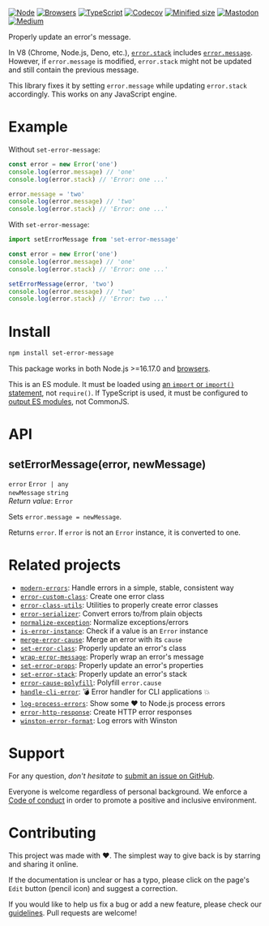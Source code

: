 [![Node](https://img.shields.io/badge/-Node.js-808080?logo=node.js&colorA=404040&logoColor=66cc33)](https://www.npmjs.com/package/set-error-message)
[![Browsers](https://img.shields.io/badge/-Browsers-808080?logo=firefox&colorA=404040)](https://unpkg.com/set-error-message?module)
[![TypeScript](https://img.shields.io/badge/-Typed-808080?logo=typescript&colorA=404040&logoColor=0096ff)](/src/main.d.ts)
[![Codecov](https://img.shields.io/badge/-Tested%20100%25-808080?logo=codecov&colorA=404040)](https://codecov.io/gh/ehmicky/set-error-message)
[![Minified size](https://img.shields.io/bundlephobia/minzip/set-error-message?label&colorA=404040&colorB=808080&logo=webpack)](https://bundlephobia.com/package/set-error-message)
[![Mastodon](https://img.shields.io/badge/-Mastodon-808080.svg?logo=mastodon&colorA=404040&logoColor=9590F9)](https://fosstodon.org/@ehmicky)
[![Medium](https://img.shields.io/badge/-Medium-808080.svg?logo=medium&colorA=404040)](https://medium.com/@ehmicky)

Properly update an error's message.

In V8 (Chrome, Node.js, Deno, etc.),
[`error.stack`](https://developer.mozilla.org/en-US/docs/Web/JavaScript/Reference/Global_Objects/Error/stack)
includes
[`error.message`](https://developer.mozilla.org/en-US/docs/Web/JavaScript/Reference/Global_Objects/Error/message).
However, if `error.message` is modified, `error.stack` might not be updated and
still contain the previous message.

This library fixes it by setting `error.message` while updating `error.stack`
accordingly. This works on any JavaScript engine.

# Example

Without `set-error-message`:

```js
const error = new Error('one')
console.log(error.message) // 'one'
console.log(error.stack) // 'Error: one ...'

error.message = 'two'
console.log(error.message) // 'two'
console.log(error.stack) // 'Error: one ...'
```

With `set-error-message`:

```js
import setErrorMessage from 'set-error-message'

const error = new Error('one')
console.log(error.message) // 'one'
console.log(error.stack) // 'Error: one ...'

setErrorMessage(error, 'two')
console.log(error.message) // 'two'
console.log(error.stack) // 'Error: two ...'
```

# Install

```bash
npm install set-error-message
```

This package works in both Node.js >=16.17.0 and
[browsers](https://raw.githubusercontent.com/ehmicky/dev-tasks/main/src/browserslist).

This is an ES module. It must be loaded using
[an `import` or `import()` statement](https://gist.github.com/sindresorhus/a39789f98801d908bbc7ff3ecc99d99c),
not `require()`. If TypeScript is used, it must be configured to
[output ES modules](https://www.typescriptlang.org/docs/handbook/esm-node.html),
not CommonJS.

# API

## setErrorMessage(error, newMessage)

`error` `Error | any`\
`newMessage` `string`\
_Return value_: `Error`

Sets `error.message = newMessage`.

Returns `error`. If `error` is not an `Error` instance, it is converted to one.

# Related projects

- [`modern-errors`](https://github.com/ehmicky/modern-errors): Handle errors in
  a simple, stable, consistent way
- [`error-custom-class`](https://github.com/ehmicky/error-custom-class): Create
  one error class
- [`error-class-utils`](https://github.com/ehmicky/error-class-utils): Utilities
  to properly create error classes
- [`error-serializer`](https://github.com/ehmicky/error-serializer): Convert
  errors to/from plain objects
- [`normalize-exception`](https://github.com/ehmicky/normalize-exception):
  Normalize exceptions/errors
- [`is-error-instance`](https://github.com/ehmicky/is-error-instance): Check if
  a value is an `Error` instance
- [`merge-error-cause`](https://github.com/ehmicky/merge-error-cause): Merge an
  error with its `cause`
- [`set-error-class`](https://github.com/ehmicky/set-error-class): Properly
  update an error's class
- [`wrap-error-message`](https://github.com/ehmicky/wrap-error-message):
  Properly wrap an error's message
- [`set-error-props`](https://github.com/ehmicky/set-error-props): Properly
  update an error's properties
- [`set-error-stack`](https://github.com/ehmicky/set-error-stack): Properly
  update an error's stack
- [`error-cause-polyfill`](https://github.com/ehmicky/error-cause-polyfill):
  Polyfill `error.cause`
- [`handle-cli-error`](https://github.com/ehmicky/handle-cli-error): 💣 Error
  handler for CLI applications 💥
- [`log-process-errors`](https://github.com/ehmicky/log-process-errors): Show
  some ❤ to Node.js process errors
- [`error-http-response`](https://github.com/ehmicky/error-http-response):
  Create HTTP error responses
- [`winston-error-format`](https://github.com/ehmicky/winston-error-format): Log
  errors with Winston

# Support

For any question, _don't hesitate_ to [submit an issue on GitHub](../../issues).

Everyone is welcome regardless of personal background. We enforce a
[Code of conduct](CODE_OF_CONDUCT.md) in order to promote a positive and
inclusive environment.

# Contributing

This project was made with ❤️. The simplest way to give back is by starring and
sharing it online.

If the documentation is unclear or has a typo, please click on the page's `Edit`
button (pencil icon) and suggest a correction.

If you would like to help us fix a bug or add a new feature, please check our
[guidelines](CONTRIBUTING.md). Pull requests are welcome!

<!-- Thanks go to our wonderful contributors: -->

<!-- ALL-CONTRIBUTORS-LIST:START -->
<!-- prettier-ignore -->
<!--
<table><tr><td align="center"><a href="https://fosstodon.org/@ehmicky"><img src="https://avatars2.githubusercontent.com/u/8136211?v=4" width="100px;" alt="ehmicky"/><br /><sub><b>ehmicky</b></sub></a><br /><a href="https://github.com/ehmicky/set-error-message/commits?author=ehmicky" title="Code">💻</a> <a href="#design-ehmicky" title="Design">🎨</a> <a href="#ideas-ehmicky" title="Ideas, Planning, & Feedback">🤔</a> <a href="https://github.com/ehmicky/set-error-message/commits?author=ehmicky" title="Documentation">📖</a></td></tr></table>
 -->
<!-- ALL-CONTRIBUTORS-LIST:END -->
